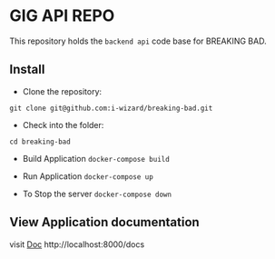# GIG API REPO

This repository holds the `backend api` code base for BREAKING BAD.

## Install
- Clone the repository:
```
git clone git@github.com:i-wizard/breaking-bad.git
```

- Check into the folder:
```
cd breaking-bad
```
- Build Application
```docker-compose build```

- Run Application
```docker-compose up```

- To Stop the server
```docker-compose down```

## View Application documentation
visit [Doc](http://localhost:8000/docs) http://localhost:8000/docs